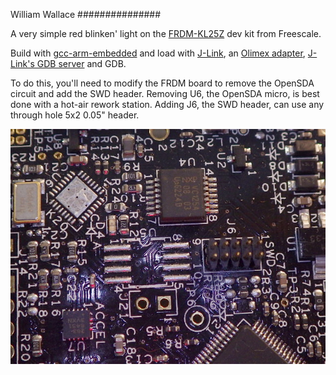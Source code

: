 William Wallace
###############

A very simple red blinken' light on the [FRDM-KL25Z][0] dev kit from Freescale.

Build with [gcc-arm-embedded][1] and load with [J-Link][2], an [Olimex
adapter][3], [J-Link's GDB server][4] and GDB.

To do this, you'll need to modify the FRDM board to remove the OpenSDA circuit
and add the SWD header.  Removing U6, the OpenSDA micro, is best done with a
hot-air rework station.  Adding J6, the SWD header, can use any through hole 5x2
0.05" header.

<img src="./removesda.jpg" />

[0]: http://www.element14.com/community/docs/DOC-54879
[1]: https://launchpad.net/gcc-arm-embedded
[2]: http://www.segger.com/debug-probes.html
[3]: https://www.olimex.com/Products/ARM/JTAG/ARM-JTAG-20-10/
[4]: http://www.segger.com/jlink-gdb-server.html
